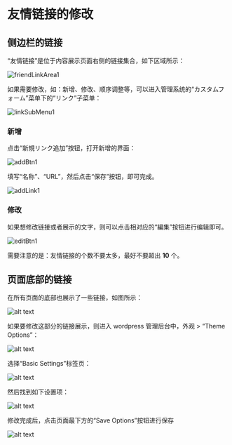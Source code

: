 # 友情链接的修改

## 侧边栏的链接

“友情链接”是位于内容展示页面右侧的链接集合，如下区域所示：

![friendLinkArea1](../../images/image-61.png)

如果需要修改，如：新增、修改、顺序调整等，可以进入管理系统的“カスタムフォーム”菜单下的“リンク”子菜单：

![linkSubMenu1](../../images/image-62.png)

### 新增

点击“新規リンク追加”按钮，打开新增的界面：

![addBtn1](../../images/image-63.png)

填写“名称”、“URL”，然后点击“保存”按钮，即可完成。

![addLink1](../../images/image-64.png)

### 修改

如果想修改链接或者展示的文字，则可以点击相对应的“編集”按钮进行编辑即可。

![editBtn1](../../images/image-65.png)

需要注意的是：友情链接的个数不要太多，最好不要超出 **10** 个。

## 页面底部的链接
在所有页面的底部也展示了一些链接，如图所示：

![alt text](../../images2/img2-1/image-51.png)

如果要修改这部分的链接展示，则进入 wordpress 管理后台中，外观 > “Theme Options”：

![alt text](../../images2/img2-1/image-52.png)

选择“Basic Settings”标签页：

![alt text](../../images2/img2-1/image-53.png)

然后找到如下设置项：

![alt text](../../images2/img2-1/image-54.png)

修改完成后，点击页面最下方的“Save Options”按钮进行保存

![alt text](../../images2/img2-1/image-55.png)
